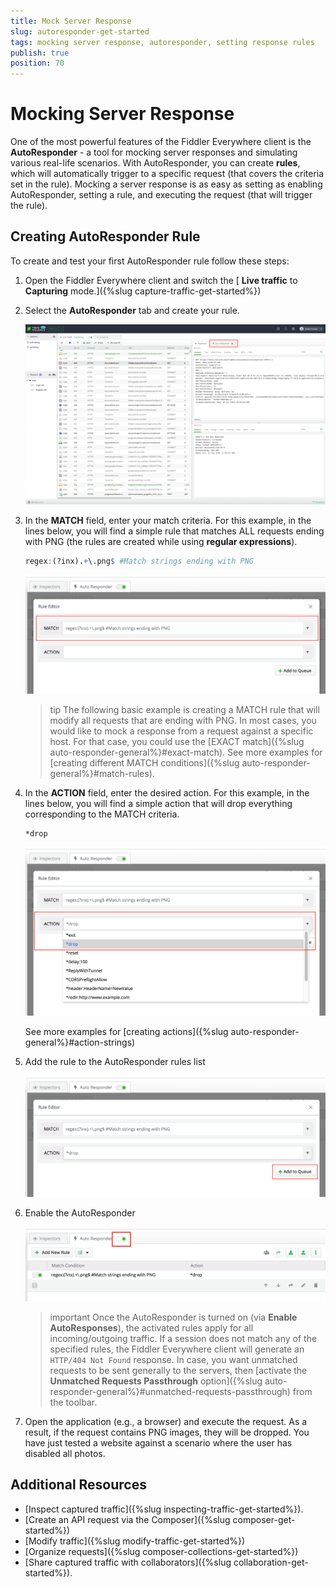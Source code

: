 ```yaml
---
title: Mock Server Response
slug: autoresponder-get-started
tags: mocking server response, autoresponder, setting response rules
publish: true
position: 70
---
```


# Mocking Server Response

One of the most powerful features of the Fiddler Everywhere client is the **AutoResponder** - a tool for mocking server responses and simulating various real-life scenarios. With AutoResponder, you can create **rules**, which will automatically trigger to a specific request (that covers the criteria set in the rule). Mocking a server response is as easy as setting as enabling AutoResponder, setting a rule, and executing the request (that will trigger the rule).

## Creating AutoResponder Rule

To create and test your first AutoResponder rule follow these steps:

1. Open the Fiddler Everywhere client and switch the [ **Live traffic** to **Capturing** mode.]({%slug capture-traffic-get-started%})

2. Select the **AutoResponder** tab and create your rule. 

    ![AutoResponder button](../images/livetraffic/autoresponder/autoresponder-main-before.png)

3. In the **MATCH** field, enter your match criteria. For this example, in the lines below, you will find a simple rule that matches ALL requests ending with PNG (the rules are created while using **regular expressions**).

    ```r
    regex:(?inx).+\.png$ #Match strings ending with PNG
    ```

    ![AutoResponder button](../images/livetraffic/autoresponder/gs-autoresponder-rule-match.png)

    >tip The following basic example is creating a MATCH rule that will modify all requests that are ending with PNG. In most cases, you would like to mock a response from a request against a specific host. For that case, you could use the [EXACT match]({%slug auto-responder-general%}#exact-match). See more examples for [creating different MATCH conditions]({%slug auto-responder-general%}#match-rules).

4. In the **ACTION** field, enter the desired action. For this example, in the lines below, you will find a simple action that will drop everything corresponding to the MATCH criteria.

    ```*
    *drop
    ```

    ![AutoResponder button](../images/livetraffic/autoresponder/gs-autoresponder-rule-action.png)

    See more examples for [creating actions]({%slug auto-responder-general%}#action-strings)


5. Add the rule to the AutoResponder rules list

    ![AutoResponder button](../images/livetraffic/autoresponder/gs-autoresponder-rule-add.png)

6. Enable the AutoResponder 

    ![AutoResponder button](../images/livetraffic/autoresponder/gs-autoresponder-enable.png)

    >important Once the AutoResponder is turned on (via **Enable AutoResponses**), the activated rules apply for all incoming/outgoing traffic. If a session does not match any of the specified rules, the Fiddler Everywhere client will generate an `HTTP/404 Not Found` response. In case, you want unmatched requests to be sent generally to the servers, then [activate the **Unmatched Requests Passthrough** option]({%slug auto-responder-general%}#unmatched-requests-passthrough) from the toolbar.

6. Open the application (e.g., a browser) and execute the request. As a result, if the request contains PNG images, they will be dropped. You have just tested a website against a scenario where the user has disabled all photos.

## Additional Resources

- [Inspect captured traffic]({%slug inspecting-traffic-get-started%}).
- [Create an API request via the Composer]({%slug composer-get-started%})
- [Modify traffic]({%slug modify-traffic-get-started%})
- [Organize requests]({%slug composer-collections-get-started%})
- [Share captured traffic with collaborators]({%slug collaboration-get-started%}).

